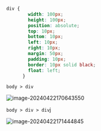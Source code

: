 ```css
div {
        width: 100px;
        height: 100px;
        position: absolute;
        top: 10px;
        bottom: 10px;
        left: 10px;
        right: 10px;
        margin: 50px;
        padding: 10px;
        border: 10px solid black;
        float: left;
      }
```

`body > div`

![image-20240422170643550](https://cdn.jsdelivr.net/gh/Falasool/blog-pic-bed@main/blog202404221706147.png)

`body > div > div`j

![image-20240422171444845](https://cdn.jsdelivr.net/gh/Falasool/blog-pic-bed@main/blog202404221714434.png)
